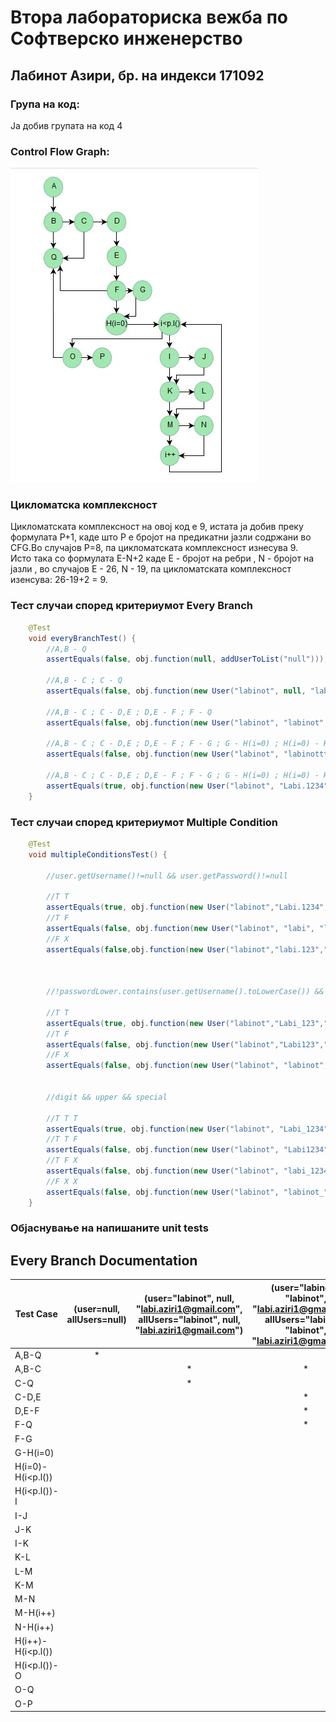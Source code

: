 # Втора лабораториска вежба по Софтверско инженерство

## Лабинот Азири, бр. на индекси 171092

### Група на код:
Ја добив групата на код 4
<br/>
### Control Flow Graph:
<!--- Images -->
![Control Flow Graph](/images/CFG.jpg)
<br/>
### Цикломатска комплексност
Цикломатската комплексност на овој код е 9, истата ја добив преку формулата P+1, каде што P е бројот на предикатни јазли содржани во CFG.Во случајoв P=8, па цикломатската комплексност изнесува 9.
<br/>
Исто така со формулата E-N+2 каде E - бројот на ребри , N - бројот на јазли , во случајов Е - 26, N - 19, па цикломатската комплексност изенсува: 26-19+2 = 9.
<br/>
### Тест случаи според критериумот Every Branch
```java
    @Test
    void everyBranchTest() {
        //A,B - Q
        assertEquals(false, obj.function(null, addUserToList("null")));

        //A,B - C ; C - Q
        assertEquals(false, obj.function(new User("labinot", null, "labi.aziri1@gmail.com"), addUserToList("labinot", "null", "labi.aziri1@gmail.com")));

        //A,B - C ; C - D,E ; D,E - F ; F - Q
        assertEquals(false, obj.function(new User("labinot", "labinot", "labi.aziri1@gmail.com"), addUserToList("labinot", "labinot", "labi.aziri1@gmail.com")));

        //A,B - C ; C - D,E ; D,E - F ; F - G ; G - H(i=0) ; H(i=0) - H(i<p.l()) ; H(i<p.l()) I ; I - K ; K - M ; M - H(i++) ; H(i++) - H(i<p.l()) ; H(i<p.l()) - O ; O - Q
        assertEquals(false, obj.function(new User("labinot", "labinotttt", "labi.aziri1@gmail.com"), addUserToList("1abinot", "labinotttt", "labi.aziri1@gmail.com")));

        //A,B - C ; C - D,E ; D,E - F ; F - G ; G - H(i=0) ; H(i=0) - H(i<p.l()) ; H(i<p.l()) - I ; I - J ; J - K; K - L ; L-M ; M - N ; N - H(i++) ; H(i++) - H(i<p.l()) ; H(i<p.l()) - O ; O - P
        assertEquals(true, obj.function(new User("labinot", "Labi.1234", "labi.aziri1@gmail.com"), addUserToList("labinot", "Labinot.1234", "labi.aziri1@gmail.com")));
    }
```
### Тест случаи според критериумот Multiple Condition
```java
    @Test
    void multipleConditionsTest() {

        //user.getUsername()!=null && user.getPassword()!=null

        //T T
        assertEquals(true, obj.function(new User("labinot","Labi.1234","labi.aziri1@gmail.com"),addUserToList("labinot","labinot","labi.aziri1@gmail.com")));
        //T F
        assertEquals(false, obj.function(new User("labinot", "labi", "labi.aziri1@gmail.com"), addUserToList("labinot", "labi", "labi.aziri1@gmail.com")));
        //F X
        assertEquals(false,obj.function(new User("labinot","labi.123","labi.aziri1@gmail.com"),addUserToList("labinot","labi.123","labi.aziri1@gmail.com")));



        //!passwordLower.contains(user.getUsername().toLowerCase()) && password.length()>=8

        //T T
        assertEquals(true, obj.function(new User("labinot","Labi_123","labi.aziri1@gmail.com"),addUserToList("labinot","Labi_1234","labi.aziri1@gmail.com")));
        //T F
        assertEquals(false, obj.function(new User("labinot","Labi123","labi.aziri1@gmail.com"),addUserToList("labinot","Labi_123","labi.aziri1@gmail.com")));
        //F X
        assertEquals(false, obj.function(new User("labinot", "labinot", "labi.aziri1@gmail.com"), addUserToList("labinot", "labinot", "labi.aziri1@gmail.com")));


        //digit && upper && special

        //T T T
        assertEquals(true, obj.function(new User("labinot", "Labi_1234", "labi.aziri1@gmail.com"), addUserToList("labinot", "Labi_1234", "labi.aziri1@gmail.com")));
        //T T F
        assertEquals(false, obj.function(new User("labinot", "Labi1234", "labi.aziri1@gmail.com"), addUserToList("labinot", "Labi1234", "labi.aziri1@gmail.com")));
        //T F X
        assertEquals(false, obj.function(new User("labinot", "labi_1234", "labi.aziri1@gmail.com"), addUserToList("labinot", "labi_1234", "labi.aziri1@gmail.com")));
        //F X X
        assertEquals(false, obj.function(new User("labinot", "labinot_", "labi.aziri1@gmail.com"), addUserToList("labinot", "labinot_", "labi.aziri1@gmail.com")));
    }
```

### Објаснување на напишаните unit tests

## Every Branch Documentation

| Test Case         | (user=null, allUsers=null) | (user="labinot", null, "labi.aziri1@gmail.com", allUsers="labinot", null, "labi.aziri1@gmail.com") | (user="labinot", "labinot", "labi.aziri1@gmail.com", allUsers="labinot", "labinot", "labi.aziri1@gmail.com") | (user="labinot", "labinotttt", "labi.aziri1@gmail.com", allUsers="labinot", "labinotttt", "labi.aziri1@gmail.com") | (user="labinot", "Labi.1234", "labi.aziri1@gmail.com", allUsers="labinot", "Labi.1234", "labi.aziri1@gmail.com") |
| ----------------- | :------------------------: | :----------------------------------------------------------: | :----------------------------------------------------------: | :----------------------------------------------------------: | :----------------------------------------------------------: |
| A,B-Q             |             *              |                                                              |                                                              |                                                              |                                                              |
| A,B-C             |                            |                              *                               |                              *                               |                              *                               |                              *                               |
| C-Q               |                            |                              *                               |                                                              |                                                              |                                                              |
| C-D,E             |                            |                                                              |                              *                               |                              *                               |                              *                               |
| D,E-F             |                            |                                                              |                              *                               |                              *                               |                              *                               |
| F-Q               |                            |                                                              |                              *                               |                                                              |                                                              |
| F-G               |                            |                                                              |                                                              |                              *                               |                              *                               |
| G-H(i=0)          |                            |                                                              |                                                              |                              *                               |                              *                               |
| H(i=0)-H(i<p.l()) |                            |                                                              |                                                              |                              *                               |                              *                               |
| H(i<p.l())-I      |                            |                                                              |                                                              |                              *                               |                              *                               |
| I-J               |                            |                                                              |                                                              |                                                              |                              *                               |
| J-K               |                            |                                                              |                                                              |                                                              |                              *                               |
| I-K               |                            |                                                              |                                                              |                              *                               |                                                              |
| K-L               |                            |                                                              |                                                              |                                                              |                              *                               |
| L-M               |                            |                                                              |                                                              |                                                              |                              *                               |
| K-M               |                            |                                                              |                                                              |                              *                               |                                                              |
| M-N               |                            |                                                              |                                                              |                                                              |                              *                               |
| M-H(i++)          |                            |                                                              |                                                              |                              *                               |                                                              |
| N-H(i++)          |                            |                                                              |                                                              |                                                              |                              *                               |
| H(i++)-H(i<p.l()) |                            |                                                              |                                                              |                              *                               |                              *                               |
| H(i<p.l())-O      |                            |                                                              |                                                              |                              *                               |                              *                               |
| O-Q               |                            |                                                              |                                                              |                              *                               |                                                              |
| O-P               |                            |                                                              |                                                              |                                                              |                              *                               |

